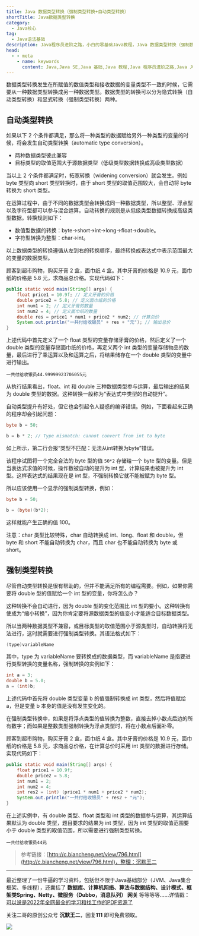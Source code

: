 ```yaml
---
title: Java 数据类型转换（强制类型转换+自动类型转换）
shortTitle: Java数据类型转换
category:
  - Java核心
tag:
  - Java语法基础
description: Java程序员进阶之路，小白的零基础Java教程，Java 数据类型转换（强制数据类型转换+自动类型转换）
head:
  - - meta
    - name: keywords
      content: Java,Java SE,Java 基础,Java 教程,Java 程序员进阶之路,Java 入门,Java 简介,Java 数据类型转换,java 强制数据类型转换,java 自动类型转换
---
```


数据类型转换发生在所赋值的数值类型和接收数据的变量类型不一致的时候，它需要从一种数据类型转换成另一种数据类型。数据类型的转换可以分为隐式转换（自动类型转换）和显式转换（强制类型转换）两种。

## 自动类型转换

如果以下 2 个条件都满足，那么将一种类型的数据赋给另外一种类型的变量的时候，将会发生自动类型转换（automatic type conversion）。

*   两种数据类型彼此兼容
*   目标类型的取值范围大于源数据类型（低级类型数据转换成高级类型数据）

当以上 2 个条件都满足时，拓宽转换（widening conversion）就会发生。例如 byte 类型向 short 类型转换时，由于 short 类型的取值范围较大，会自动将 byte 转换为 short 类型。

在运算过程中，由于不同的数据类型会转换成同一种数据类型，所以整型、浮点型以及字符型都可以参与混合运算。自动转换的规则是从低级类型数据转换成高级类型数据。转换规则如下：

*   数值型数据的转换：byte→short→int→long→float→double。
*   字符型转换为整型：char→int。



以上数据类型的转换遵循从左到右的转换顺序，最终转换成表达式中表示范围最大的变量的数据类型。

顾客到超市购物，购买牙膏 2 盒，面巾纸 4 盒。其中牙膏的价格是 10.9 元，面巾纸的价格是 5.8 元，求商品总价格。实现代码如下：

```java
public static void main(String[] args) {
    float price1 = 10.9f; // 定义牙膏的价格
    double price2 = 5.8; // 定义面巾纸的价格
    int num1 = 2; // 定义牙膏的数量
    int num2 = 4; // 定义面巾纸的数量
    double res = price1 * num1 + price2 * num2; // 计算总价
    System.out.println("一共付给收银员" + res + "元"); // 输出总价
}
```

上述代码中首先定义了一个 float 类型的变量存储牙膏的价格，然后定义了一个 double 类型的变量存储面巾纸的价格，再定义两个 int 类型的变量存储物品的数量，最后进行了乘运算以及和运算之后，将结果储存在一个 double 类型的变量中进行输出。

```
一共付给收银员44.99999923706055元
```

从执行结果看出，float、int 和 double 三种数据类型参与运算，最后输出的结果为 double 类型的数据。这种转换一般称为“表达式中类型的自动提升”。

自动类型提升有好处，但它也会引起令人疑惑的编译错误。例如，下面看起来正确的程序却会引起问题：

```java
byte b = 50;

b = b * 2; // Type mismatch: cannot convert from int to byte
```

如上所示，第二行会报“类型不匹配：无法从int转换为byte”错误。


该程序试图将一个完全合法的 byte 型的值 `50*2` 存储给一个 byte 型的变量。但是当表达式求值的时候，操作数被自动的提升为 int 型，计算结果也被提升为 int 型。这样表达式的结果现在是 int 型，不强制转换它就不能被赋为 byte 型。



所以应该使用一个显示的强制类型转换，例如：

```java
byte b = 50;

b = (byte)(b*2);
```

这样就能产生正确的值 100。



注意：char 类型比较特殊，char 自动转换成 int、long、float 和 double，但 byte 和 short 不能自动转换为 char，而且 char 也不能自动转换为 byte 或 short。

## 强制类型转换

尽管自动类型转换是很有帮助的，但并不能满足所有的编程需要。例如，如果你需要将 double 型的值赋给一个 int 型的变量，你将怎么办？

这种转换不会自动进行，因为 double 型的变化范围比 int 型的要小。这种转换有使成为“缩小转换”，因为你肯定要将源数据类型的值变小才能适合目标数据类型。


所以当两种数据类型不兼容，或目标类型的取值范围小于源类型时，自动转换将无法进行，这时就需要进行强制类型转换。其语法格式如下：

```java
(type)variableName
```

其中，type 为 variableName 要转换成的数据类型，而 variableName 是指要进行类型转换的变量名称，强制转换的实例如下：

```java
int a = 3;
double b = 5.0;
a = (int)b;
```

上述代码中首先将 double 类型变量 b 的值强制转换成 int 类型，然后将值赋给 a，但是变量 b 本身的值是没有发生变化的。

在强制类型转换中，如果是将浮点类型的值转换为整数，直接去掉小数点后边的所有数字；而如果是整数类型强制转换为浮点类型时，将在小数点后面补零。

顾客到超市购物，购买牙膏 2 盒，面巾纸 4 盒。其中牙膏的价格是 10.9 元，面巾纸的价格是 5.8 元，求商品总价格，在计算总价时采用 int 类型的数据进行存储。实现代码如下：

```java
public static void main(String[] args) {
    float price1 = 10.9f;
    double price2 = 5.8;
    int num1 = 2;
    int num2 = 4;
    int res2 = (int) (price1 * num1 + price2 * num2);
    System.out.println("一共付给收银员" + res2 + "元");
}
```

在上述实例中，有 double 类型、float 类型和 int 类型的数据参与运算，其运算结果默认为 double 类型，题目要求的结果为 int 类型，因为 int 类型的取值范围要小于 double 类型的取值范围，所以需要进行强制类型转换。

```
一共付给收银员44元
```

>参考链接：[http://c.biancheng.net/view/796.html](http://c.biancheng.net/view/796.html)，整理：沉默王二

---

最近整理了一份牛逼的学习资料，包括但不限于Java基础部分（JVM、Java集合框架、多线程），还囊括了 **数据库、计算机网络、算法与数据结构、设计模式、框架类Spring、Netty、微服务（Dubbo，消息队列） 网关** 等等等等……详情戳：[可以说是2022年全网最全的学习和找工作的PDF资源了](https://tobebetterjavaer.com/pdf/programmer-111.html)

关注二哥的原创公众号 **沉默王二**，回复**111** 即可免费领取。

![](http://cdn.tobebetterjavaer.com/tobebetterjavaer/images/xingbiaogongzhonghao.png)